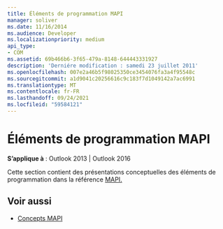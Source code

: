 ```yaml
---
title: Éléments de programmation MAPI
manager: soliver
ms.date: 11/16/2014
ms.audience: Developer
ms.localizationpriority: medium
api_type:
- COM
ms.assetid: 69b466b6-3f65-479a-8148-644443331927
description: 'Derniére modification : samedi 23 juillet 2011'
ms.openlocfilehash: 007e2a46b5f98025350ce3454076fa3a4f95548c
ms.sourcegitcommit: a1d9041c20256616c9c183f7d1049142a7ac6991
ms.translationtype: MT
ms.contentlocale: fr-FR
ms.lasthandoff: 09/24/2021
ms.locfileid: "59584121"
---
```

# <a name="mapi-programming-elements"></a>Éléments de programmation MAPI

**S’applique à** : Outlook 2013 | Outlook 2016 
  
Cette section contient des présentations conceptuelles des éléments de programmation dans la référence [MAPI.](mapi-reference.md) 
  
## <a name="see-also"></a>Voir aussi

- [Concepts MAPI](mapi-concepts.md)

